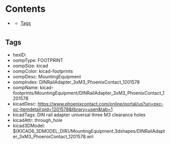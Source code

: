 



Contents
========

* [](#)
	* [Tags](#tags)

# 

## Tags

- hexID: 
- oompType: FOOTPRINT
- oompSize: kicad
- oompColor: kicad-footprints
- oompDesc: MountingEquipment
- oompIndex: DINRailAdapter_3xM3_PhoenixContact_1201578
- oompName: kicad-footprints/MountingEquipment/DINRailAdapter_3xM3_PhoenixContact_1201578
- kicadDesc: https://www.phoenixcontact.com/online/portal/us?uri=pxc-oc-itemdetail:pid=1201578&library=usen&tab=1
- kicadTags: DIN rail adapter universal three M3 clearance holes
- kicadAttr: through_hole
- kicad3DModel: ${KICAD6_3DMODEL_DIR}/MountingEquipment.3dshapes/DINRailAdapter_3xM3_PhoenixContact_1201578.wrl
